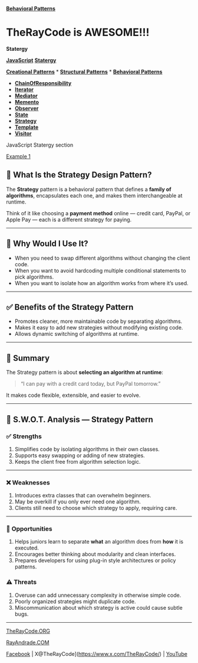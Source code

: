 **[Behavioral Patterns](../README.md)**

# TheRayCode is AWESOME!!!

**Statergy**

**[JavaScript](../README.md)** 
**[Statergy](../README.md)** 

**[Creational Patterns](../../Creational/README.md)** * **[Structural Patterns](../../Structural/README.md)** * **[Behavioral Patterns](../README.md)**

* **[ChainOfResponsibility](../ChainOfResponsibility/README.md)**
* **[Iterator](../Iterator/README.md)**
* **[Mediator](../Mediator/README.md)**
* **[Memento](../Memento/README.md)**
* **[Observer](../Observer/README.md)**
* **[State](../State/README.md)**
* **[Strategy](../Strategy/README.md)**
* **[Template](../Template/README.md)**
* **[Visitor](../Visitor/README.md)**

JavaScript Statergy section

[Example 1](./[Example1/README.md)


## 🧩 What Is the Strategy Design Pattern?

The **Strategy** pattern is a behavioral pattern that defines a **family of algorithms**, encapsulates each one, and makes them interchangeable at runtime.

Think of it like choosing a **payment method** online — credit card, PayPal, or Apple Pay — each is a different strategy for paying.

---

## 🤔 Why Would I Use It?

* When you need to swap different algorithms without changing the client code.
* When you want to avoid hardcoding multiple conditional statements to pick algorithms.
* When you want to isolate how an algorithm works from where it’s used.

---

## ✅ Benefits of the Strategy Pattern

* Promotes cleaner, more maintainable code by separating algorithms.
* Makes it easy to add new strategies without modifying existing code.
* Allows dynamic switching of algorithms at runtime.

---

## 🧩 Summary

The Strategy pattern is about **selecting an algorithm at runtime**:

> “I can pay with a credit card today, but PayPal tomorrow.”

It makes code flexible, extensible, and easier to evolve.

---

## 🧠 S.W\.O.T. Analysis — Strategy Pattern

### ✅ **Strengths**

1. Simplifies code by isolating algorithms in their own classes.
2. Supports easy swapping or adding of new strategies.
3. Keeps the client free from algorithm selection logic.

---

### ❌ **Weaknesses**

1. Introduces extra classes that can overwhelm beginners.
2. May be overkill if you only ever need one algorithm.
3. Clients still need to choose which strategy to apply, requiring care.

---

### 🌱 **Opportunities**

1. Helps juniors learn to separate **what** an algorithm does from **how** it is executed.
2. Encourages better thinking about modularity and clean interfaces.
3. Prepares developers for using plug-in style architectures or policy patterns.


### ⚠️ **Threats**

1. Overuse can add unnecessary complexity in otherwise simple code.
2. Poorly organized strategies might duplicate code.
3. Miscommunication about which strategy is active could cause subtle bugs.

---


[TheRayCode.ORG](https://www.TheRayCode.org)

[RayAndrade.COM](https://www.RayAndrade.com)

[Facebook](https://www.facebook.com/TheRayCode/) | X@TheRayCode](https://www.x.com/TheRayCode/) | [YouTube](https://www.youtube.com/TheRayCode/)
